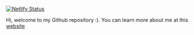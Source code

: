 [![Netlify Status](https://api.netlify.com/api/v1/badges/64d939a5-78b2-4009-9d6a-3ea51229abc1/deploy-status)](https://app.netlify.com/sites/karabomaila/deploys)

Hi, welcome to my Github repository :). You can learn more about me at this [website]()
